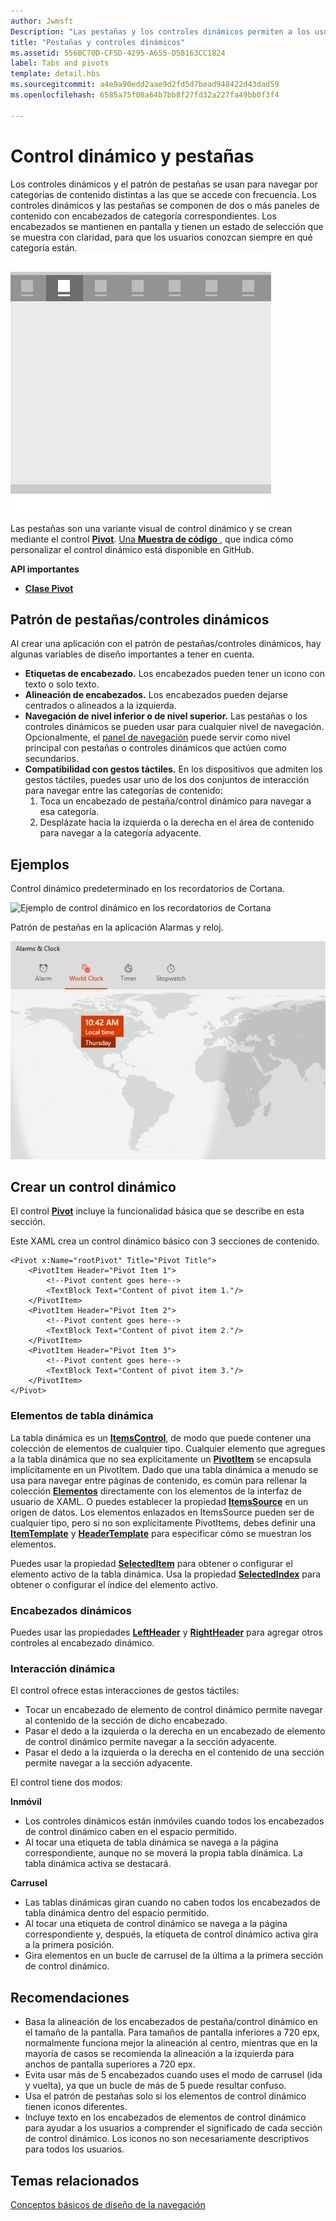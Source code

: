 ```yaml
---
author: Jwmsft
Description: "Las pestañas y los controles dinámicos permiten a los usuarios navegar entre contenido al que se accede con frecuencia."
title: "Pestañas y controles dinámicos"
ms.assetid: 556BC70D-CF5D-4295-A655-D58163CC1824
label: Tabs and pivots
template: detail.hbs
ms.sourcegitcommit: a4e9a90edd2aae9d2fd5d7bead948422d43dad59
ms.openlocfilehash: 6585a75f08a64b7bb8f27fd32a227fa49bb0f3f4

---
```

# Control dinámico y pestañas

Los controles dinámicos y el patrón de pestañas se usan para navegar por categorías de contenido distintas a las que se accede con frecuencia. Los controles dinámicos y las pestañas se componen de dos o más paneles de contenido con encabezados de categoría correspondientes. Los encabezados se mantienen en pantalla y tienen un estado de selección que se muestra con claridad, para que los usuarios conozcan siempre en qué categoría están.
![Ejemplos de pestañas](images/HIGSecOne_Tabs.png)

Las pestañas son una variante visual de control dinámico y se crean mediante el control [**Pivot**](https://msdn.microsoft.com/library/windows/apps/xaml/windows.ui.xaml.controls.pivot.aspx). [
              Una **Muestra de código**
            ](https://github.com/Microsoft/Windows-universal-samples/tree/master/Samples/XamlPivot), que indica cómo personalizar el control dinámico está disponible en GitHub.

<span class="sidebar_heading" style="font-weight: bold;">API importantes</span>

-   [**Clase Pivot**](https://msdn.microsoft.com/library/windows/apps/dn608241)

## Patrón de pestañas/controles dinámicos

Al crear una aplicación con el patrón de pestañas/controles dinámicos, hay algunas variables de diseño importantes a tener en cuenta.

- **Etiquetas de encabezado.**  Los encabezados pueden tener un icono con texto o solo texto.
- **Alineación de encabezados.**  Los encabezados pueden dejarse centrados o alineados a la izquierda.
- **Navegación de nivel inferior o de nivel superior.**  Las pestañas o los controles dinámicos se pueden usar para cualquier nivel de navegación. Opcionalmente, el [panel de navegación](nav-pane.md) puede servir como nivel principal con pestañas o controles dinámicos que actúen como secundarios.
- **Compatibilidad con gestos táctiles.**  En los dispositivos que admiten los gestos táctiles, puedes usar uno de los dos conjuntos de interacción para navegar entre las categorías de contenido:
    1. Toca un encabezado de pestaña/control dinámico para navegar a esa categoría.
    2. Desplázate hacia la izquierda o la derecha en el área de contenido para navegar a la categoría adyacente.

## Ejemplos

Control dinámico predeterminado en los recordatorios de Cortana.

![Ejemplo de control dinámico en los recordatorios de Cortana](images/pivot_cortana-reminders.png)

Patrón de pestañas en la aplicación Alarmas y reloj.

![Ejemplo de pestañas en Alarmas y reloj](images/tabs_alarms-and-clock.png)

## Crear un control dinámico

El control [**Pivot**](https://msdn.microsoft.com/library/windows/apps/xaml/windows.ui.xaml.controls.pivot.aspx) incluye la funcionalidad básica que se describe en esta sección.

Este XAML crea un control dinámico básico con 3 secciones de contenido.

```xaml
<Pivot x:Name="rootPivot" Title="Pivot Title">
    <PivotItem Header="Pivot Item 1">
        <!--Pivot content goes here-->
        <TextBlock Text="Content of pivot item 1."/>
    </PivotItem>
    <PivotItem Header="Pivot Item 2">
        <!--Pivot content goes here-->
        <TextBlock Text="Content of pivot item 2."/>
    </PivotItem>
    <PivotItem Header="Pivot Item 3">
        <!--Pivot content goes here-->
        <TextBlock Text="Content of pivot item 3."/>
    </PivotItem>
</Pivot>
```

### Elementos de tabla dinámica

La tabla dinámica es un [**ItemsControl**](https://msdn.microsoft.com/library/windows/apps/xaml/windows.ui.xaml.controls.itemscontrol.aspx), de modo que puede contener una colección de elementos de cualquier tipo. Cualquier elemento que agregues a la tabla dinámica que no sea explícitamente un [**PivotItem**](https://msdn.microsoft.com/library/windows/apps/xaml/windows.ui.xaml.controls.pivotitem.aspx) se encapsula implícitamente en un PivotItem. Dado que una tabla dinámica a menudo se usa para navegar entre páginas de contenido, es común para rellenar la colección [**Elementos**](https://msdn.microsoft.com/library/windows/apps/xaml/windows.ui.xaml.controls.itemscontrol.items.aspx) directamente con los elementos de la interfaz de usuario de XAML. O puedes establecer la propiedad [**ItemsSource**](https://msdn.microsoft.com/library/windows/apps/xaml/windows.ui.xaml.controls.itemscontrol.itemssource.aspx) en un origen de datos. Los elementos enlazados en ItemsSource pueden ser de cualquier tipo, pero si no son explícitamente PivotItems, debes definir una [**ItemTemplate**](https://msdn.microsoft.com/library/windows/apps/xaml/windows.ui.xaml.controls.itemscontrol.itemtemplate.aspx) y [**HeaderTemplate**](https://msdn.microsoft.com/library/windows/apps/xaml/windows.ui.xaml.controls.pivot.headertemplate.aspx) para especificar cómo se muestran los elementos.

Puedes usar la propiedad [**SelectedItem**](https://msdn.microsoft.com/library/windows/apps/xaml/windows.ui.xaml.controls.pivot.selecteditem.aspx) para obtener o configurar el elemento activo de la tabla dinámica. Usa la propiedad [**SelectedIndex**](https://msdn.microsoft.com/library/windows/apps/xaml/windows.ui.xaml.controls.pivot.selectedindex.aspx) para obtener o configurar el índice del elemento activo.

### Encabezados dinámicos

Puedes usar las propiedades [**LeftHeader**](https://msdn.microsoft.com/library/windows/apps/xaml/windows.ui.xaml.controls.pivot.leftheader.aspx) y [**RightHeader**](https://msdn.microsoft.com/library/windows/apps/xaml/windows.ui.xaml.controls.pivot.rightheader.aspx) para agregar otros controles al encabezado dinámico.

### Interacción dinámica

El control ofrece estas interacciones de gestos táctiles:

-   Tocar un encabezado de elemento de control dinámico permite navegar al contenido de la sección de dicho encabezado.
-   Pasar el dedo a la izquierda o la derecha en un encabezado de elemento de control dinámico permite navegar a la sección adyacente.
-   Pasar el dedo a la izquierda o la derecha en el contenido de una sección permite navegar a la sección adyacente.

El control tiene dos modos:

**Inmóvil**

-   Los controles dinámicos están inmóviles cuando todos los encabezados de control dinámico caben en el espacio permitido.
-   Al tocar una etiqueta de tabla dinámica se navega a la página correspondiente, aunque no se moverá la propia tabla dinámica. La tabla dinámica activa se destacará.

**Carrusel**

-   Las tablas dinámicas giran cuando no caben todos los encabezados de tabla dinámica dentro del espacio permitido.
-   Al tocar una etiqueta de control dinámico se navega a la página correspondiente y, después, la etiqueta de control dinámico activa gira a la primera posición.
-   Gira elementos en un bucle de carrusel de la última a la primera sección de control dinámico.

## Recomendaciones

-   Basa la alineación de los encabezados de pestaña/control dinámico en el tamaño de la pantalla. Para tamaños de pantalla inferiores a 720 epx, normalmente funciona mejor la alineación al centro, mientras que en la mayoría de casos se recomienda la alineación a la izquierda para anchos de pantalla superiores a 720 epx.
-   Evita usar más de 5 encabezados cuando uses el modo de carrusel (ida y vuelta), ya que un bucle de más de 5 puede resultar confuso.
-   Usa el patrón de pestañas solo si los elementos de control dinámico tienen iconos diferentes.
-   Incluye texto en los encabezados de elementos de control dinámico para ayudar a los usuarios a comprender el significado de cada sección de control dinámico. Los iconos no son necesariamente descriptivos para todos los usuarios.



## Temas relacionados

[Conceptos básicos de diseño de la navegación](https://msdn.microsoft.com/library/windows/apps/dn958438)



<!--HONumber=Jun16_HO3-->


